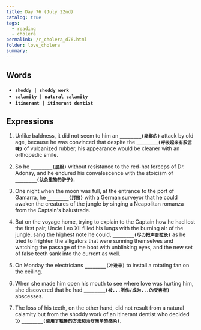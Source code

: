 ```yaml
---
title: Day 76 (July 22nd)
catalog: true
tags: 
  - reading
  - cholera
permalink: /r_cholera_d76.html
folder: love_cholera
summary: 
---
```


## Words

-   <b data-toggle="tooltip" data-original-title="{{site.data.glossary.shoddy}}">`shoddy | shoddy work`</b>
-   <b data-toggle="tooltip" data-original-title="{{site.data.glossary.calamity}}">`calamity | natural calamity`</b>
-   <b data-toggle="tooltip" data-original-title="{{site.data.glossary.itinerant}}">`itinerant | itinerant dentist`</b>


## Expressions

1.  Unlike baldness, it did not seem to him an <b data-toggle="tooltip" data-original-title="{{site.data.answers.gf_a}}">`________(卑鄙的)`</b> attack by old age, because he was convinced that despite the <b data-toggle="tooltip" data-original-title="{{site.data.answers.gf_a2}}">`________(呼吸起来有股苦味)`</b> of vulcanized rubber, his appearance would be cleaner with an orthopedic smile.

2.  So he <b data-toggle="tooltip" data-original-title="{{site.data.answers.gf_b}}">`________(屈服)`</b> without resistance to the red-hot forceps of Dr. Adonay, and he endured his convalescence with the stoicism of <b data-toggle="tooltip" data-original-title="{{site.data.answers.gf_b2}}">`________(驮负重物的驴子)`</b>.

3.  One night when the moon was full, at the entrance to the port of Gamarra, he <b data-toggle="tooltip" data-original-title="{{site.data.answers.gf_c}}">`________(打赌)`</b> with a German surveyor that he could awaken the creatures of the jungle by singing a Neapolitan romanza from the Captain's balustrade.

4.  But on the voyage home, trying to explain to the Captain how he had lost the first pair, Uncle Leo XII filled his lungs with the burning air of the jungle, sang the highest note he could, <b data-toggle="tooltip" data-original-title="{{site.data.answers.gf_d}}">`________(尽力把声音拉长)`</b> as he tried to frighten the alligators that were sunning themselves and watching the passage of the boat with unblinking eyes, and the new set of false teeth sank into the current as well.

5.  On Monday the electricians <b data-toggle="tooltip" data-original-title="{{site.data.answers.gf_e}}">`________(冲进来)`</b> to install a rotating fan on the ceiling.

6.  When she made him open his mouth to see where love was hurting him, she discovered that he had <b data-toggle="tooltip" data-original-title="{{site.data.answers.gf_f}}">`________(被...所伤/成为...的受害者)`</b> abscesses.

7.  The loss of his teeth, on the other hand, did not result from a natural calamity but from the shoddy work of an itinerant dentist who decided to <b data-toggle="tooltip" data-original-title="{{site.data.answers.gf_g}}">`________(使用了粗鲁的方法和治疗简单的感染)`</b>.